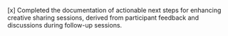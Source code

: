 [x] Completed the documentation of actionable next steps for enhancing creative sharing sessions, derived from participant feedback and discussions during follow-up sessions.
